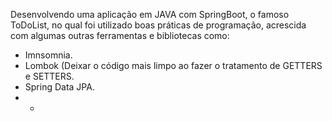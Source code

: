 Desenvolvendo uma aplicação em JAVA com SpringBoot, o famoso ToDoList, no qual foi utilizado boas práticas de programação, acrescida com algumas outras ferramentas e bibliotecas como:
- Imnsomnia.
- Lombok (Deixar o código mais limpo ao fazer o tratamento de GETTERS e SETTERS.
- Spring Data JPA.
- -
